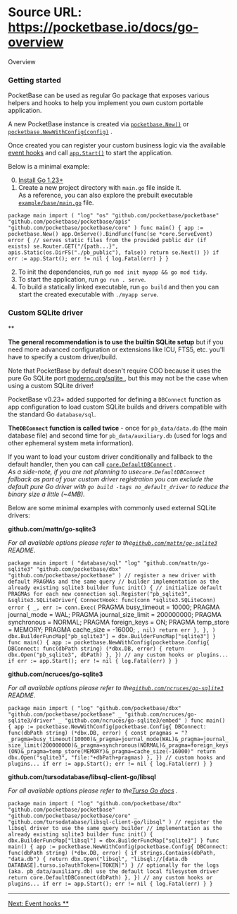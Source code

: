 # Source URL: https://pocketbase.io/docs/go-overview

Overview

###  Getting started 

PocketBase can be used as regular Go package that exposes various helpers and hooks to help you implement you own custom portable application.

A new PocketBase instance is created via [`pocketbase.New()`](https://pkg.go.dev/github.com/pocketbase/pocketbase#New) or [`pocketbase.NewWithConfig(config)`](https://pkg.go.dev/github.com/pocketbase/pocketbase#NewWithConfig) .

Once created you can register your custom business logic via the available [event hooks](/docs/go-event-hooks/) and call [`app.Start()`](https://pkg.go.dev/github.com/pocketbase/pocketbase#PocketBase.Start) to start the application.

Below is a minimal example:

  0. [Install Go 1.23+](https://go.dev/doc/install)
  1. Create a new project directory with `main.go` file inside it.   
As a reference, you can also explore the prebuilt executable [`example/base/main.go`](https://github.com/pocketbase/pocketbase/blob/master/examples/base/main.go) file.

`package main import ( "log" "os" "github.com/pocketbase/pocketbase" "github.com/pocketbase/pocketbase/apis" "github.com/pocketbase/pocketbase/core" ) func main() { app := pocketbase.New() app.OnServe().BindFunc(func(se *core.ServeEvent) error { // serves static files from the provided public dir (if exists) se.Router.GET("/{path...}", apis.Static(os.DirFS("./pb_public"), false)) return se.Next() }) if err := app.Start(); err != nil { log.Fatal(err) } }`

  2. To init the dependencies, run `go mod init myapp && go mod tidy`.
  3. To start the application, run `go run . serve`.
  4. To build a statically linked executable, run `go build` and then you can start the created executable with `./myapp serve`.

###  Custom SQLite driver 

**

**The general recommendation is to use the builtin SQLite setup** but if you need more advanced configuration or extensions like ICU, FTS5, etc. you'll have to specify a custom driver/build.

Note that PocketBase by default doesn't require CGO because it uses the pure Go SQLite port [modernc.org/sqlite ](https://pkg.go.dev/modernc.org/sqlite), but this may not be the case when using a custom SQLite driver!

PocketBase v0.23+ added supported for defining a `DBConnect` function as app configuration to load custom SQLite builds and drivers compatible with the standard Go `database/sql`.

**The`DBConnect` function is called twice** \- once for `pb_data/data.db` (the main database file) and second time for `pb_data/auxiliary.db` (used for logs and other ephemeral system meta information).

If you want to load your custom driver conditionally and fallback to the default handler, then you can call [`core.DefaultDBConnect`](https://pkg.go.dev/github.com/pocketbase/pocketbase/core#DefaultDBConnect) .   
*As a side-note, if you are not planning to use`core.DefaultDBConnect` fallback as part of your custom driver registration you can exclude the default pure Go driver with `go build -tags no_default_driver` to reduce the binary size a little (~4MB).*

Below are some minimal examples with commonly used external SQLite drivers:

**github.com/mattn/go-sqlite3**

*For all available options please refer to the[`github.com/mattn/go-sqlite3`](https://github.com/mattn/go-sqlite3) README.*

`package main import ( "database/sql" "log" "github.com/mattn/go-sqlite3" "github.com/pocketbase/dbx" "github.com/pocketbase/pocketbase" ) // register a new driver with default PRAGMAs and the same query // builder implementation as the already existing sqlite3 builder func init() { // initialize default PRAGMAs for each new connection sql.Register("pb_sqlite3", &sqlite3.SQLiteDriver{ ConnectHook: func(conn *sqlite3.SQLiteConn) error { _, err := conn.Exec(` PRAGMA busy_timeout = 10000; PRAGMA journal_mode = WAL; PRAGMA journal_size_limit = 200000000; PRAGMA synchronous = NORMAL; PRAGMA foreign_keys = ON; PRAGMA temp_store = MEMORY; PRAGMA cache_size = -16000; `, nil) return err }, }, ) dbx.BuilderFuncMap["pb_sqlite3"] = dbx.BuilderFuncMap["sqlite3"] } func main() { app := pocketbase.NewWithConfig(pocketbase.Config{ DBConnect: func(dbPath string) (*dbx.DB, error) { return dbx.Open("pb_sqlite3", dbPath) }, }) // any custom hooks or plugins... if err := app.Start(); err != nil { log.Fatal(err) } }`

**github.com/ncruces/go-sqlite3**

*For all available options please refer to the[`github.com/ncruces/go-sqlite3`](https://github.com/ncruces/go-sqlite3) README.*

`package main import ( "log" "github.com/pocketbase/dbx" "github.com/pocketbase/pocketbase" _ "github.com/ncruces/go-sqlite3/driver" _ "github.com/ncruces/go-sqlite3/embed" ) func main() { app := pocketbase.NewWithConfig(pocketbase.Config{ DBConnect: func(dbPath string) (*dbx.DB, error) { const pragmas = "?_pragma=busy_timeout(10000)&_pragma=journal_mode(WAL)&_pragma=journal_size_limit(200000000)&_pragma=synchronous(NORMAL)&_pragma=foreign_keys(ON)&_pragma=temp_store(MEMORY)&_pragma=cache_size(-16000)" return dbx.Open("sqlite3", "file:"+dbPath+pragmas) }, }) // custom hooks and plugins... if err := app.Start(); err != nil { log.Fatal(err) } }`

**github.com/tursodatabase/libsql-client-go/libsql**

*For all available options please refer to the[Turso Go docs](https://docs.turso.tech/sdk/go/quickstart#remote-only) .*

`package main import ( "log" "github.com/pocketbase/dbx" "github.com/pocketbase/pocketbase" "github.com/pocketbase/pocketbase/core" _ "github.com/tursodatabase/libsql-client-go/libsql" ) // register the libsql driver to use the same query builder // implementation as the already existing sqlite3 builder func init() { dbx.BuilderFuncMap["libsql"] = dbx.BuilderFuncMap["sqlite3"] } func main() { app := pocketbase.NewWithConfig(pocketbase.Config{ DBConnect: func(dbPath string) (*dbx.DB, error) { if strings.Contains(dbPath, "data.db") { return dbx.Open("libsql", "libsql://[data.db DATABASE].turso.io?authToken=[TOKEN]") } // optionally for the logs (aka. pb_data/auxiliary.db) use the default local filesystem driver return core.DefaultDBConnect(dbPath) }, }) // any custom hooks or plugins... if err := app.Start(); err != nil { log.Fatal(err) } }`

* * *

[Next: Event hooks **](/docs/go-event-hooks)